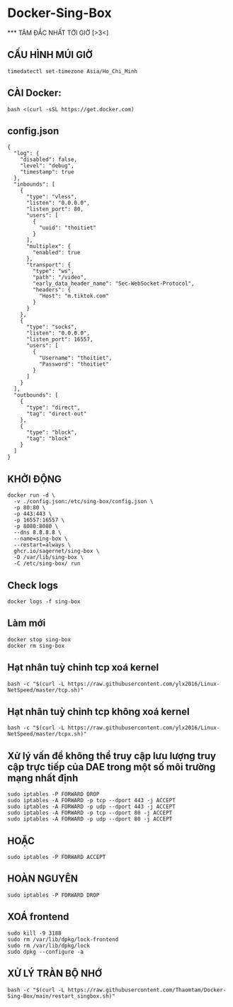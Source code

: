 # Docker-Sing-Box
*** TÂM ĐẮC NHẤT TỚI GIỜ [>3<]
## CẤU HÌNH MÚI GIỜ
```
timedatectl set-timezone Asia/Ho_Chi_Minh
```
## CÀI Docker:
```
bash <(curl -sSL https://get.docker.com)
```
## config.json
```
{
  "log": {
    "disabled": false,
    "level": "debug",
    "timestamp": true
  },
  "inbounds": [
    {
      "type": "vless",
      "listen": "0.0.0.0",
      "listen_port": 80,
      "users": [
        {
          "uuid": "thoitiet"
        }
      ],
      "multiplex": {
        "enabled": true
      },
      "transport": {
        "type": "ws",
        "path": "/video",
        "early_data_header_name": "Sec-WebSocket-Protocol",
        "headers": {
          "Host": "m.tiktok.com"
        }
      }
    },
    {
      "type": "socks",
      "listen": "0.0.0.0",
      "listen_port": 16557,
      "users": [
        {
          "Username": "thoitiet",
          "Password": "thoitiet"
        }
      ]
    }
  ],
  "outbounds": [
    {
      "type": "direct",
      "tag": "direct-out"
    },
    {
      "type": "block",
      "tag": "block"
    }
  ]
}
```
## KHỞI ĐỘNG 
```
docker run -d \
  -v ./config.json:/etc/sing-box/config.json \
  -p 80:80 \
  -p 443:443 \
  -p 16557:16557 \
  -p 8080:8080 \
  --dns 8.8.8.8 \
  --name=sing-box \
  --restart=always \
  ghcr.io/sagernet/sing-box \
  -D /var/lib/sing-box \
  -C /etc/sing-box/ run

```
## Check logs
```
docker logs -f sing-box
```
## Làm mới
```
docker stop sing-box
docker rm sing-box
```
## Hạt nhân tuỳ chỉnh tcp xoá kernel
```
bash -c "$(curl -L https://raw.githubusercontent.com/ylx2016/Linux-NetSpeed/master/tcp.sh)"
```
## Hạt nhân tuỳ chỉnh tcp không xoá kernel
```
bash -c "$(curl -L https://raw.githubusercontent.com/ylx2016/Linux-NetSpeed/master/tcpx.sh)"
```
## Xử lý vấn đề không thể truy cập lưu lượng truy cập trực tiếp của DAE trong một số môi trường mạng nhất định
```
sudo iptables -P FORWARD DROP
sudo iptables -A FORWARD -p tcp --dport 443 -j ACCEPT
sudo iptables -A FORWARD -p udp --dport 443 -j ACCEPT
sudo iptables -A FORWARD -p tcp --dport 80 -j ACCEPT
sudo iptables -A FORWARD -p udp --dport 80 -j ACCEPT
```
## HOẶC
```
sudo iptables -P FORWARD ACCEPT
```
## HOÀN NGUYÊN 
```
sudo iptables -P FORWARD DROP
```
## XOÁ frontend
```
sudo kill -9 3188
sudo rm /var/lib/dpkg/lock-frontend
sudo rm /var/lib/dpkg/lock
sudo dpkg --configure -a
```
## XỬ LÝ TRÀN BỘ NHỚ
```
bash -c "$(curl -L https://raw.githubusercontent.com/Thaomtam/Docker-Sing-Box/main/restart_singbox.sh)"
```
